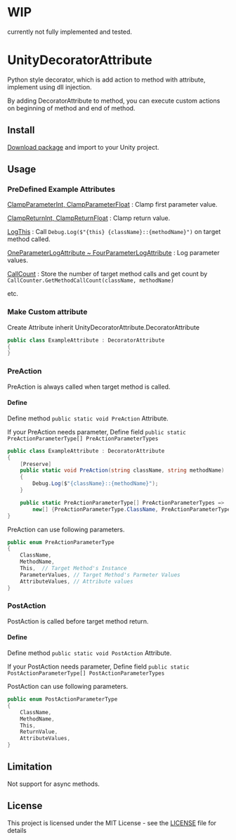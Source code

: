 # WIP

currently not fully implemented and tested.

# UnityDecoratorAttribute

Python style decorator, which is add action to method with attribute, implement using dll injection.

By adding DecoratorAttribute to method, you can execute custom actions on beginning of method and end of method.

## Install

[Download package](https://github.com/kdw9502/UnityDecoratorAttribute/releases) and import to your Unity project.

## Usage

### PreDefined Example Attributes
[ClampParameterInt, ClampParameterFloat](Assets/Plugins/UnityDecoratorAttribute/Examples/ChangeParameter.cs) : Clamp first parameter value.

[ClampReturnInt, ClampReturnFloat](Assets/Plugins/UnityDecoratorAttribute/Examples/ChangeParameter.cs) : Clamp return value.

[LogThis](Assets/Plugins/UnityDecoratorAttribute/Examples/CallLog.cs) : Call `Debug.Log($"{this} {className}::{methodName}")` on target method called.

[OneParameterLogAttribute ~ FourParameterLogAttribute](Assets/Plugins/UnityDecoratorAttribute/Examples/CallLog.cs) : Log parameter values.

[CallCount](Assets/Plugins/UnityDecoratorAttribute/Examples/CallCounter.cs) : Store the number of target method calls and get count by `CallCounter.GetMethodCallCount(className, methodName)`

etc.

### Make Custom attribute

Create Attribute inherit UnityDecoratorAttribute.DecoratorAttribute
```c#
public class ExampleAttribute : DecoratorAttribute
{
}
```

### PreAction 

PreAction is always called when target method is called.

#### Define

Define method `public static void PreAction` Attribute. 

If your PreAction needs parameter, Define field `public static PreActionParameterType[] PreActionParameterTypes`

```c#
public class ExampleAttribute : DecoratorAttribute
{
    [Preserve]
    public static void PreAction(string className, string methodName)
    {
        Debug.Log($"{className}::{methodName}");
    }

    public static PreActionParameterType[] PreActionParameterTypes => 
        new[] {PreActionParameterType.ClassName, PreActionParameterType.MethodName};
}
```


PreAction can use following parameters.
```c#
public enum PreActionParameterType
{
    ClassName,
    MethodName,
    This,  // Target Method's Instance
    ParameterValues, // Target Method's Parmeter Values
    AttributeValues, // Attribute values
}
```


### PostAction 

PostAction is called before target method return.

#### Define

Define method `public static void PostAction` Attribute. 

If your PostAction needs parameter, Define field `public static PostActionParameterType[] PostActionParameterTypes`

PostAction can use following parameters.
```c#
public enum PostActionParameterType
{
    ClassName,
    MethodName,
    This,
    ReturnValue,
    AttributeValues,
}
```

## Limitation

Not support for async methods.

## License

This project is licensed under the MIT License - see the [LICENSE](LICENSE) file for details
